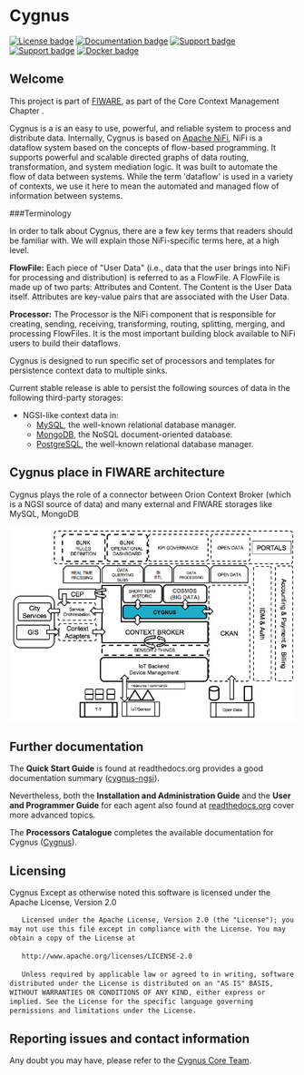# Cygnus
[![License badge](	https://img.shields.io/hexpm/l/plug.svg)](http://www.apache.org/licenses/LICENSE-2.0.html)
[![Documentation badge](https://readthedocs.org/projects/fiware-cygnus/badge/?version=latest)](http://fiware-cygnus.readthedocs.org/en/latest/?badge=latest)
[![Support badge]( https://img.shields.io/badge/support-sof-yellowgreen.svg)](http://stackoverflow.com/questions/tagged/fiware-cygnus)
[![Support badge]( https://img.shields.io/badge/support-askbot-yellowgreen.svg)](https://ask.fiware.org/questions/scope%3Aall/tags%3Acygnus/)
[![Docker badge](https://img.shields.io/docker/pulls/fiware/cygnus-common.svg)](https://hub.docker.com/r/fiware/cygnus-common/)

## Welcome
This project is part of [FIWARE](http://fiware.org), as part of the Core Context Management Chapter .

Cygnus is a is an easy to use, powerful, and reliable system to process and distribute data. Internally, Cygnus is based on [Apache NiFi](https://nifi.apache.org/docs.html),
NiFi is a dataflow system based on the concepts of flow-based programming. It supports powerful and scalable directed graphs of data routing, transformation, and system mediation logic.
It was built to automate the flow of data between systems. While the term 'dataflow' is used in a variety of contexts, we use it here to mean the automated and managed flow of information between systems.

###Terminology

In order to talk about Cygnus, there are a few key terms that readers should be familiar with. We will explain those NiFi-specific terms here, at a high level.

**FlowFile:** Each piece of "User Data" (i.e., data that the user brings into NiFi for processing and distribution) is referred to as a FlowFile. A FlowFile is made up of two parts: Attributes and Content. The Content is the User Data itself. Attributes are key-value pairs that are associated with the User Data.

**Processor:** The Processor is the NiFi component that is responsible for creating, sending, receiving, transforming, routing, splitting, merging, and processing FlowFiles. It is the most important building block available to NiFi users to build their dataflows.


Cygnus is designed to run specific set of processors and templates for 
persistence context data to multiple sinks.

Current stable release is able to persist the following sources of data in the following third-party storages:

* NGSI-like context data in:
    * [MySQL](https://www.mysql.com/), the well-known relational database manager.
    * [MongoDB](https://www.mongodb.org/), the NoSQL document-oriented database.
    * [PostgreSQL](http://www.postgresql.org/), the well-known relational database manager.

## Cygnus place in FIWARE architecture
Cygnus plays the role of a connector between Orion Context Broker (which is a NGSI source of data) and many external and FIWARE storages like MySQL, MongoDB

![FIWARE architecture](./nifi-ngsi/doc/images/fiware_architecture.png)

## Further documentation
The **Quick Start Guide** is found at readthedocs.org provides a good documentation summary ([cygnus-ngsi](http://fiware-cygnus.readthedocs.io/en/latest/cygnus-ngsi/quick_start_guide/index.html)).

Nevertheless, both the **Installation and Administration Guide** and the **User and Programmer Guide** for each agent also found at [readthedocs.org](http://fiware-cygnus.readthedocs.io/en/latest/) cover more advanced topics.

The **Processors Catalogue** completes the available documentation for Cygnus ([Cygnus](http://fiware-cygnus.readthedocs.io/en/latest/cygnus-ngsi/catalogue/introduction/index.html)).


## Licensing
Cygnus Except as otherwise noted this software is licensed under the Apache License, Version 2.0
       
       Licensed under the Apache License, Version 2.0 (the "License"); you may not use this file except in compliance with the License. You may obtain a copy of the License at
       
       http://www.apache.org/licenses/LICENSE-2.0
       
       Unless required by applicable law or agreed to in writing, software distributed under the License is distributed on an "AS IS" BASIS, WITHOUT WARRANTIES OR CONDITIONS OF ANY KIND, either express or implied. See the License for the specific language governing permissions and limitations under the License.

## Reporting issues and contact information
Any doubt you may have, please refer to the [Cygnus Core Team](./reporting_issues_and_contact.md).
